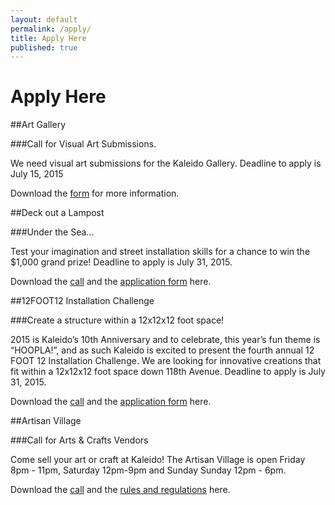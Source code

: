 ```yaml
---
layout: default
permalink: /apply/
title: Apply Here
published: true
---
```




# Apply Here

##Art Gallery

###Call for Visual Art Submissions.

We need visual art submissions for the Kaleido Gallery. 
Deadline to apply is July 15, 2015

Download the [form](https://www.dropbox.com/s/8wt4u75zv1fd2x0/2015-ArtGallery.pdf?dl=0) for more information. 

##Deck out a Lampost
 
###Under the Sea...
 
Test your imagination and street installation skills for a chance to win the $1,000 grand prize!
Deadline to apply is July 31, 2015.

Download the [call](https://www.dropbox.com/s/wb8g49jgfnjzm0n/2015-Lamppost-Call.pdf?dl=0) and the [application form](https://www.dropbox.com/s/tolxfz9ci5l62f2/2015-Lampost-Application.pdf?dl=0) here. 

##12FOOT12 Installation Challenge
 
###Create a structure within a 12x12x12 foot space!
 
2015 is Kaleido’s 10th Anniversary and to celebrate, this year’s fun theme is “HOOPLA!”, and as such Kaleido is excited to present the fourth annual 12 FOOT 12 Installation Challenge. We are looking for innovative creations that fit within a 12x12x12 foot space down 118th Avenue.
Deadline to apply is July 31, 2015.

Download the [call](https://www.dropbox.com/s/kidiu6vhdy4igdf/2015-12Foot12-Call.pdf?dl=0) and the [application form](https://www.dropbox.com/s/tbaxqvjnkslscmb/2015-12Foot12-Application.pdf?dl=0) here.

##Artisan Village
 
###Call for Arts & Crafts Vendors
 
Come sell your art or craft at Kaleido! The Artisan Village is open Friday 8pm - 11pm, Saturday 12pm-9pm and Sunday Sunday 12pm - 6pm.

Download the [call](https://www.dropbox.com/s/gulsjj02dgtpclh/2015-ArtisanMarket.pdf?dl=0) and the [rules and regulations](https://www.dropbox.com/s/hpot8e4puxijgyj/2015-ArtisanMarket-RulesRegulations.pdf?dl=0) here.
